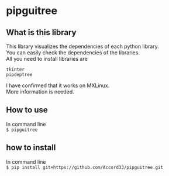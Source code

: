 # pipguitree
## What is this library
This library visualizes the dependencies of each python library.<br>
You can easily check the dependencies of the libraries.<br>
All you need to install libraries are
```
tkinter
pipdeptree
```
I have confirmed that it works on MXLinux.<br>
More information is needed.<br>

## How to use
In command line<br>
```$ pipguitree```

## how to install
In command line<br>
```$ pip install git+https://github.com/Accord33/pipguitree.git```
